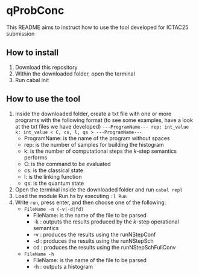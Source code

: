# qProbConc

This README aims to instruct how to use the tool developed for ICTAC25 submission

## How to install

1. Download this repository 
2. Within the downloaded folder, open the terminal
3. Run cabal init


## How to use the tool

1. Inside the downloaded folder, create a txt file with one or more programs with the following format
(to see some examples, have a look at the txt files we have developed)
   	  ``---ProgramName---
	  rep: int_value
	  k: int_value
	  < C, cs, l, qs >
	  ---ProgramName---``
    - ProgramName: is the name of the program without spaces
    - rep: is the number of samples for building the histogram
    - k: is the number of computational steps the $k$-step semantics performs
    - C: is the command to be evaluated
    - cs: is the classical state
    - l: is the linking function
    - qs: is the quantum state
2. Open the terminal inside the downloaded folder and run ``cabal repl``
3. Load the module Run.hs by executing ``:l Run``
4. Write ``run``, press enter, and then choose one of the following:
   - ``FileName -n (-v|-d|fd)``
     - FileName: is the name of the file to be parsed
     - -k : outputs the results produced by the $k$-step operational semantics
     - -v : produces the results using the runNStepConf	 
     - -d : produces the results using the runNStepSch
     - cd : produces the results using the runNStepSchFullConv     
   - ``FileName -h``
     - FileName: is the name of the file to be parsed
     - -h : outputs a histogram


